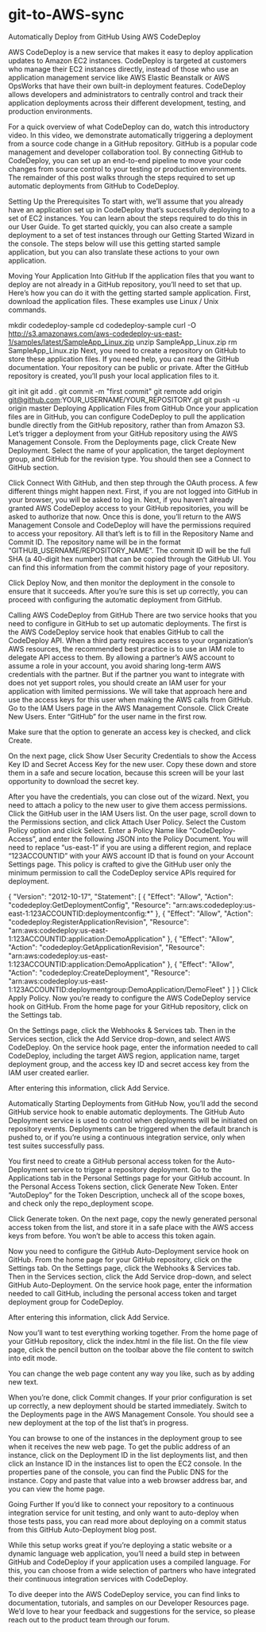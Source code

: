 # git-to-AWS-sync
Automatically Deploy from GitHub Using AWS CodeDeploy

AWS CodeDeploy is a new service that makes it easy to deploy application updates to Amazon EC2 instances. CodeDeploy is targeted at customers who manage their EC2 instances directly, instead of those who use an application management service like AWS Elastic Beanstalk or AWS OpsWorks that have their own built-in deployment features. CodeDeploy allows developers and administrators to centrally control and track their application deployments across their different development, testing, and production environments.

For a quick overview of what CodeDeploy can do, watch this introductory video. In this video, we demonstrate automatically triggering a deployment from a source code change in a GitHub repository. GitHub is a popular code management and developer collaboration tool. By connecting GitHub to CodeDeploy, you can set up an end-to-end pipeline to move your code changes from source control to your testing or production environments. The remainder of this post walks through the steps required to set up automatic deployments from GitHub to CodeDeploy.

Setting Up the Prerequisites
To start with, we’ll assume that you already have an application set up in CodeDeploy that’s successfully deploying to a set of EC2 instances. You can learn about the steps required to do this in our User Guide. To get started quickly, you can also create a sample deployment to a set of test instances through our Getting Started Wizard in the console. The steps below will use this getting started sample application, but you can also translate these actions to your own application.

Moving Your Application Into GitHub
If the application files that you want to deploy are not already in a GitHub repository, you’ll need to set that up. Here’s how you can do it with the getting started sample application. First, download the application files. These examples use Linux / Unix commands.

mkdir codedeploy-sample
cd codedeploy-sample
curl -O http://s3.amazonaws.com/aws-codedeploy-us-east-1/samples/latest/SampleApp_Linux.zip
unzip SampleApp_Linux.zip
rm SampleApp_Linux.zip
Next, you need to create a repository on GitHub to store these application files. If you need help, you can read the GitHub documentation. Your repository can be public or private. After the GitHub repository is created, you’ll push your local application files to it.

git init
git add .
git commit -m "first commit"
git remote add origin git@github.com:YOUR_USERNAME/YOUR_REPOSITORY.git
git push -u origin master
Deploying Application Files from GitHub
Once your application files are in GitHub, you can configure CodeDeploy to pull the application bundle directly from the GitHub repository, rather than from Amazon S3. Let’s trigger a deployment from your GitHub repository using the AWS Management Console. From the Deployments page, click Create New Deployment. Select the name of your application, the target deployment group, and GitHub for the revision type. You should then see a Connect to GitHub section.



Click Connect With GitHub, and then step through the OAuth process. A few different things might happen next. First, if you are not logged into GitHub in your browser, you will be asked to log in. Next, if you haven’t already granted AWS CodeDeploy access to your GitHub repositories, you will be asked to authorize that now. Once this is done, you’ll return to the AWS Management Console and CodeDeploy will have the permissions required to access your repository. All that’s left is to fill in the Repository Name and Commit ID. The repository name will be in the format “GITHUB_USERNAME/REPOSITORY_NAME”. The commit ID will be the full SHA (a 40-digit hex number) that can be copied through the GitHub UI. You can find this information from the commit history page of your repository.



Click Deploy Now, and then monitor the deployment in the console to ensure that it succeeds. After you’re sure this is set up correctly, you can proceed with configuring the automatic deployment from GitHub.

Calling AWS CodeDeploy from GitHub
There are two service hooks that you need to configure in GitHub to set up automatic deployments. The first is the AWS CodeDeploy service hook that enables GitHub to call the CodeDeploy API. When a third party requires access to your organization’s AWS resources, the recommended best practice is to use an IAM role to delegate API access to them. By allowing a partner’s AWS account to assume a role in your account, you avoid sharing long-term AWS credentials with the partner. But if the partner you want to integrate with does not yet support roles, you should create an IAM user for your application with limited permissions. We will take that approach here and use the access keys for this user when making the AWS calls from GitHub. Go to the IAM Users page in the AWS Management Console. Click Create New Users. Enter “GitHub” for the user name in the first row.



Make sure that the option to generate an access key is checked, and click Create.



On the next page, click Show User Security Credentials to show the Access Key ID and Secret Access Key for the new user. Copy these down and store them in a safe and secure location, because this screen will be your last opportunity to download the secret key.

After you have the credentials, you can close out of the wizard. Next, you need to attach a policy to the new user to give them access permissions. Click the GitHub user in the IAM Users list. On the user page, scroll down to the Permissions section, and click Attach User Policy. Select the Custom Policy option and click Select. Enter a Policy Name like “CodeDeploy-Access”, and enter the following JSON into the Policy Document. You will need to replace “us-east-1” if you are using a different region, and replace “123ACCOUNTID” with your AWS account ID that is found on your Account Settings page. This policy is crafted to give the GitHub user only the minimum permission to call the CodeDeploy service APIs required for deployment.

{
  "Version": "2012-10-17",
  "Statement": [
    {
      "Effect": "Allow",
      "Action": "codedeploy:GetDeploymentConfig",
      "Resource": "arn:aws:codedeploy:us-east-1:123ACCOUNTID:deploymentconfig:*"
    },
    {
      "Effect": "Allow",
      "Action": "codedeploy:RegisterApplicationRevision",
      "Resource": "arn:aws:codedeploy:us-east-1:123ACCOUNTID:application:DemoApplication"
    },
    {
      "Effect": "Allow",
      "Action": "codedeploy:GetApplicationRevision",
      "Resource": "arn:aws:codedeploy:us-east-1:123ACCOUNTID:application:DemoApplication"
    },
    {
      "Effect": "Allow",
      "Action": "codedeploy:CreateDeployment",
      "Resource": "arn:aws:codedeploy:us-east-1:123ACCOUNTID:deploymentgroup:DemoApplication/DemoFleet"
    }
  ]
}
Click Apply Policy. Now you’re ready to configure the AWS CodeDeploy service hook on GitHub. From the home page for your GitHub repository, click on the Settings tab.



On the Settings page, click the Webhooks & Services tab. Then in the Services section, click the Add Service drop-down, and select AWS CodeDeploy. On the service hook page, enter the information needed to call CodeDeploy, including the target AWS region, application name, target deployment group, and the access key ID and secret access key from the IAM user created earlier.



After entering this information, click Add Service.

Automatically Starting Deployments from GitHub
Now, you’ll add the second GitHub service hook to enable automatic deployments. The GitHub Auto Deployment service is used to control when deployments will be initiated on repository events. Deployments can be triggered when the default branch is pushed to, or if you’re using a continuous integration service, only when test suites successfully pass.

You first need to create a GitHub personal access token for the Auto-Deployment service to trigger a repository deployment. Go to the Applications tab in the Personal Settings page for your GitHub account. In the Personal Access Tokens section, click Generate New Token. Enter “AutoDeploy” for the Token Description, uncheck all of the scope boxes, and check only the repo_deployment scope.



Click Generate token. On the next page, copy the newly generated personal access token from the list, and store it in a safe place with the AWS access keys from before. You won’t be able to access this token again.

Now you need to configure the GitHub Auto-Deployment service hook on GitHub. From the home page for your GitHub repository, click on the Settings tab. On the Settings page, click the Webhooks & Services tab. Then in the Services section, click the Add Service drop-down, and select GitHub Auto-Deployment. On the service hook page, enter the information needed to call GitHub, including the personal access token and target deployment group for CodeDeploy.



After entering this information, click Add Service.

Now you’ll want to test everything working together. From the home page of your GitHub repository, click the index.html in the file list. On the file view page, click the pencil button on the toolbar above the file content to switch into edit mode.



You can change the web page content any way you like, such as by adding new text.



When you’re done, click Commit changes. If your prior configuration is set up correctly, a new deployment should be started immediately. Switch to the Deployments page in the AWS Management Console. You should see a new deployment at the top of the list that’s in progress.

You can browse to one of the instances in the deployment group to see when it receives the new web page. To get the public address of an instance, click on the Deployment ID in the list deployments list, and then click an Instance ID in the instances list to open the EC2 console. In the properties pane of the console, you can find the Public DNS for the instance. Copy and paste that value into a web browser address bar, and you can view the home page.

Going Further
If you’d like to connect your repository to a continuous integration service for unit testing, and only want to auto-deploy when those tests pass, you can read more about deploying on a commit status from this GitHub Auto-Deployment blog post.

While this setup works great if you’re deploying a static website or a dynamic language web application, you’ll need a build step in between GitHub and CodeDeploy if your application uses a compiled language. For this, you can choose from a wide selection of partners who have integrated their continuous integration services with CodeDeploy.

To dive deeper into the AWS CodeDeploy service, you can find links to documentation, tutorials, and samples on our Developer Resources page. We’d love to hear your feedback and suggestions for the service, so please reach out to the product team through our forum.

